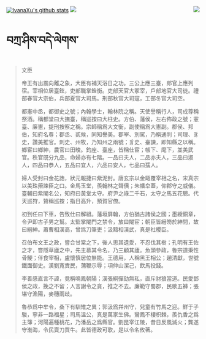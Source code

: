 [![IvanaXu's github stats](https://github-readme-stats.vercel.app/api?username=IvanaXu&show_icons=true&theme=vue-dark)](https://github.com/anuraghazra/github-readme-stats)
<img align="right" src="https://github-readme-stats.vercel.app/api/top-langs/?username=IvanaXu&langs_count=7&theme=graywhite" />
<img src="https://github-readme-stats.vercel.app/api/wakatime?username=IvanaXu&layout=compact&langs_count=6&theme=vue-dark&&custom_title=Programming Times(Jul 29 2021-)" />
# བཀྲ་ཤིས་བདེ་ལེགས་
> 文臣
> 
> 帝王有出震向離之象，大臣有補天浴日之功。三公上應三臺，郎官上應列宿。宰相位居臺鉉，吏部職掌銓衡。吏部天官大冢宰，戶部地官大司徒。禮部春官大宗伯，兵部夏官大司馬。刑部秋官大司寇，工部冬官大司空。
> 
> 都憲中丞，都御史之號；內翰學士，翰林院之稱。天使譽稱行人，司成尊稱祭酒。稱都堂曰大撫臺，稱巡按曰大柱史。方伯、藩侯，左右佈政之號；憲臺、廉憲，提刑按察之稱。宗師稱爲大文衡，副使稱爲大憲副。郡侯、邦伯，知府名尊；郡丞、貳候，同知譽美。郡宰、別駕，乃稱通判；司理、豸史，讚美推官。刺史、州牧，乃知州之兩號；豸史、臺諫，即知縣之以稱。鄉宦曰鄉紳，農官曰田畯。鈞座、臺座，皆稱仕宦；帳下、麾下，並美武官。秩官既分九品，命婦亦有七階。一品曰夫人，二品亦夫人，三品曰淑人，四品曰恭人，五品曰宜人，六品曰安人，七品曰孺人。
> 
> 婦人受封曰金花誥，狀元報捷曰紫泥封。唐玄宗以金甌覆宰相之名，宋真宗以美珠箝諫臣之口。金馬玉堂，羨翰林之聲價；朱幡皁蓋，仰郡守之威儀。臺輔曰紫閣名公，知府曰黃堂太守。府尹之祿二千石，太守之馬五花驄。代天巡狩，贊稱巡按；指日高升，預賀官僚。
> 
> 初到任曰下車，告致仕曰解組。藩垣屏翰，方伯猶古諸侯之國；墨綬銅章，令尹即古子男之幫。太監掌閹門之禁令，放曰閹宦；朝臣皆縉笏於紳間，故曰縉紳。蕭曹相漢高，曾爲刀筆吏；汲黯相漢武，真是社稷臣。
> 
> 召伯布文王之政，嘗合甘棠之下，後人思其遺愛，不忍伐其樹；孔明有王佐之才，嘗隱草廬之中，先主慕其令名，乃三顧其廬。魚頭參政，魯宗道秉性骨鯁；伴食宰相，盧懷慎居位無能。王德用，人稱黑王相公；趙清獻，世號鐵面御史。漢劉寬責民，蒲鞭示辱；項仲山潔己，飲馬投錢。
> 
> 李善感直言不諱，竟稱鳴鳳朝陽；漢張綱彈劾無私，直斥豺狼當道。民愛鄧侯之政，挽之不留；人言謝令之貪，推之不去。廉範守蜀郡，民歌五褲；張堪守漁陽，麥穗兩歧。
> 
> 魯恭爲中牟令，桑下有馴雉之異；郭汲爲幷州守，兒童有竹馬之迎。鮮于子駿，寧非一路福星；司馬溫公，真是萬家生佛。鸞鳳不棲枳棘，羨仇香之爲主簿；河陽遍種桃花，乃潘岳之爲縣官。劉昆宰江陵，昔日反風滅火；龔遂守渤海，令民賣刀買牛。此皆德政可歌，是以令名攸著。
>